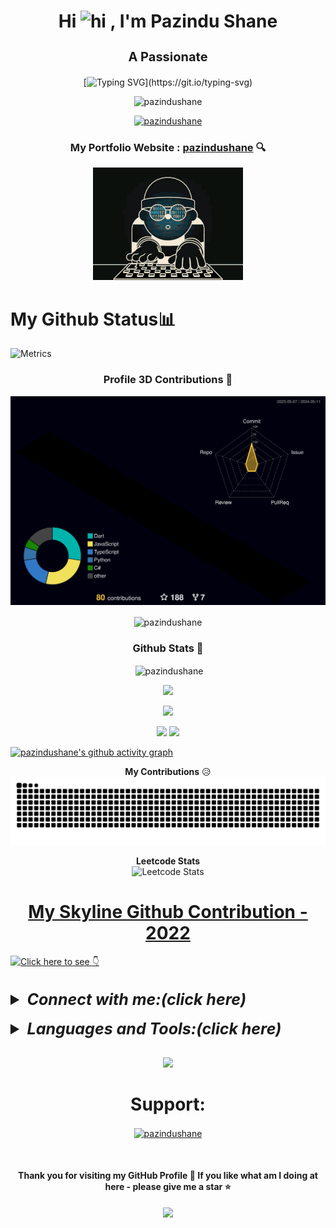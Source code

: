 <h1 align="center">Hi <img src="https://user-images.githubusercontent.com/1303154/88677602-1635ba80-d120-11ea-84d8-d263ba5fc3c0.gif" width="40px" height="40px" alt="hi">
, I'm Pazindu Shane</h1>
<h3 align="center" style="font-size: 20px">
A Passionate
</h3>
<div align="center">

[![Typing SVG](https://readme-typing-svg.herokuapp.com?font=Nunito&size=25&duration=4000&color=1B78B2&background=EB00FF00&center=true&vCenter=true&width=250&lines=FullStack+Developer;UI%2FUX++Designer;)](https://git.io/typing-svg)

</div>


<p align="center"> <img src="https://komarev.com/ghpvc/?username=pazindushane&label=Profile%20views&color=0e75b6&style=flat" alt="pazindushane" /> </p>

<p align="center"> <a href="https://github.com/ryo-ma/github-profile-trophy"><img src="https://github-profile-trophy.vercel.app/?username=pazindushane&row=1&column=7" alt="pazindushane" /></a> </p>

<div align="center">

### My Portfolio Website : [pazindushane](https://pazindushane.github.io/) 🔍

</div>

<div align="center">

![image](https://github.com/pazindushane/pazindushane/blob/master/assets/ppimage.gif)
</div>

# My Github Status📊

![Metrics](https://metrics.lecoq.io/pazindushane)

<h3 align="center">
  Profile 3D Contributions 🔰
</h3>

![profile 3d](https://github.com/pazindushane/pazindushane/blob/master/profile-3d-contrib/profile-night-rainbow.svg)

</div>

<p align="center"><img align="center" src="https://github-readme-stats.vercel.app/api/top-langs?username=pazindushane&show_icons=true&locale=en&layout=compact" alt="pazindushane" /></p>


<h3 align="center">
Github Stats 🧐
</h3>
<p align="center">&nbsp;<img align="center" src="https://github-readme-stats.vercel.app/api?username=pazindushane&theme=chartreuse-dark&show_icons=true&locale=en" alt="pazindushane" /></p>


<p align="center"> <img src="https://github-readme-streak-stats.herokuapp.com?user=pazindushane&theme=ads-juicy-fresh&date_format=M%20j%5B%2C%20Y%5D"/> </p>
<p align="center"> <img src="https://github-profile-summary-cards.vercel.app/api/cards/profile-details?username=pazindushane&theme=github_dark"/> </p>

<div align="center">
<img src="https://github-profile-summary-cards.vercel.app/api/cards/stats?username=pazindushane&theme=github_dark"/>
<img src="https://github-profile-summary-cards.vercel.app/api/cards/productive-time?username=pazindushane&theme=github_dark"/>
</div>

<p align="center"> 

[![pazindushane's github activity graph](https://github-readme-activity-graph.vercel.app/graph?username=pazindushane&theme=gotham)](https://github.com/pazindushane/github-readme-activity-graph&theme=github)

</p>

<div align="center">

**My Contributions** 😥 <br>
![snake](https://github.com/pazindushane/pazindushane/blob/main/github-contribution-grid-snake-dark.svg)
</div>

<div align="center">
  
**Leetcode Stats** <br>
![Leetcode Stats](https://leetcard.jacoblin.cool/Pazindushane?ext=contest)
</div>

  
  <p align="center">
  <a href="https://skyline.github.com/pazindushane/2022" target="_blank">
    <h1 align="center"> My Skyline Github Contribution - 2022 </h1>
    
   ![Click here to see 👇](https://skyline.github.com/pazindushane/2023)
  </a>
  </p>
<br>

<details >
<summary style="font-size: 25px;font-weight: bold"><i >Connect with me:(click here)</i></summary>
<br>
<p style="text-align: center">
<a href="https://codesandbox.com/pazindu_shane_" target="blank"><img align="center" src="https://raw.githubusercontent.com/teamedwardforever/Readme-Generator/71f25dd8b98329b168142a6b782a107b75eab178/svg/Social/codesandbox.svg" alt="pazindu_shane_" height="30" width="40" /></a><a href="https://twitter.com/pazindu_shane_" target="blank"><img align="center" src="https://raw.githubusercontent.com/teamedwardforever/Readme-Generator/71f25dd8b98329b168142a6b782a107b75eab178/svg/Social/twitter.svg" alt="pazindu_shane_" height="30" width="40" /></a><a href="https://linkedin.com/in/pasindu-dilmin-weerasinghe-" target="blank"><img align="center" src="https://raw.githubusercontent.com/teamedwardforever/Readme-Generator/71f25dd8b98329b168142a6b782a107b75eab178/svg/Social/linked-in-alt.svg" alt="pasindu-dilmin-weerasinghe-" height="30" width="40" /></a><a href="https://fb.com/pazindu shane" target="blank"><img align="center" src="https://raw.githubusercontent.com/teamedwardforever/Readme-Generator/71f25dd8b98329b168142a6b782a107b75eab178/svg/Social/facebook.svg" alt="pazindu shane" height="30" width="40" /></a><a href="https://dribbble.com/pazindushane" target="blank"><img align="center" src="https://raw.githubusercontent.com/teamedwardforever/Readme-Generator/71f25dd8b98329b168142a6b782a107b75eab178/svg/Social/dribbble.svg" alt="pazindushane" height="30" width="40" /></a><a href="https://www.hackerrank.com/shanepazindu7399" target="blank"><img align="center" src="https://raw.githubusercontent.com/teamedwardforever/Readme-Generator/71f25dd8b98329b168142a6b782a107b75eab178/svg/Social/hackerrank.svg" alt="shanepazindu7399" height="30" width="40" /></a><a href="https://www.youtube.com/c/UCzgCZuLvlHMXET3cLI4SJSw" target="blank"><img align="center" src="https://raw.githubusercontent.com/teamedwardforever/Readme-Generator/71f25dd8b98329b168142a6b782a107b75eab178/svg/Social/youtube.svg" alt="UCzgCZuLvlHMXET3cLI4SJSw" height="30" width="40" /></a><a href="https://www.leetcode.com/shanepazindu7399" target="blank"><img align="center" src="https://raw.githubusercontent.com/teamedwardforever/Readme-Generator/71f25dd8b98329b168142a6b782a107b75eab178/svg/Social/leet-code.svg" alt="shanepazindu7399" height="30" width="40" /></a><a href="https://www.hackerearth.com/@shanepazindu7399" target="blank"><img align="center" src="https://raw.githubusercontent.com/teamedwardforever/Readme-Generator/71f25dd8b98329b168142a6b782a107b75eab178/svg/Social/hackerearth.svg" alt="@shanepazindu7399" height="30" width="40" /></a><a href="https://discord.gg/T6D3cmse" target="blank"><img align="center" src="https://raw.githubusercontent.com/teamedwardforever/Readme-Generator/71f25dd8b98329b168142a6b782a107b75eab178/svg/Social/discord.svg" alt="T6D3cmse" height="30" width="40" /></a><a href="https://codepen.io/pazindu_shane" target="blank"><img align="center" src="https://raw.githubusercontent.com/teamedwardforever/Readme-Generator/71f25dd8b98329b168142a6b782a107b75eab178/svg/Social/codepen.svg" alt="pazindu_shane" height="30" width="40" /></a><a href="https://stackoverflow.com/users/pazindu-shane" target="blank"><img align="center" src="https://raw.githubusercontent.com/teamedwardforever/Readme-Generator/71f25dd8b98329b168142a6b782a107b75eab178/svg/Social/stack-overflow.svg" alt="pazindu-shane" height="30" width="40" /></a><a href="https://kaggle.com/pazindushane" target="blank"><img align="center" src="https://raw.githubusercontent.com/teamedwardforever/Readme-Generator/71f25dd8b98329b168142a6b782a107b75eab178/svg/Social/kaggle.svg" alt="pazindushane" height="30" width="40" /></a><a href="https://instagram.com/pazindu_shane__" target="blank"><img align="center" src="https://raw.githubusercontent.com/teamedwardforever/Readme-Generator/71f25dd8b98329b168142a6b782a107b75eab178/svg/Social/instagram.svg" alt="pazindu_shane__" height="30" width="40" /></a><a href="https://www.behance.net/pasindudilmin" target="blank"><img align="center" src="https://raw.githubusercontent.com/teamedwardforever/Readme-Generator/71f25dd8b98329b168142a6b782a107b75eab178/svg/Social/behance.svg" alt="pasindudilmin" height="30" width="40" /></a><a href="https://medium.com/@shanepazindu7399" target="blank"><img align="center" src="https://raw.githubusercontent.com/teamedwardforever/Readme-Generator/71f25dd8b98329b168142a6b782a107b75eab178/svg/Social/medium.svg" alt="@shanepazindu7399" height="30" width="40" /></a><a href="https://codeforces.com/profile/pazindu_shane_" target="blank"><img align="center" src="https://raw.githubusercontent.com/teamedwardforever/Readme-Generator/71f25dd8b98329b168142a6b782a107b75eab178/svg/Social/codeforces.svg" alt="pazindu_shane_" height="30" width="40" /></a><a href="https://auth.geeksforgeeks.org/user/shanepazindu7399" target="blank"><img align="center" src="https://raw.githubusercontent.com/teamedwardforever/Readme-Generator/71f25dd8b98329b168142a6b782a107b75eab178/svg/Social/geeks-for-geeks.svg" alt="shanepazindu7399" height="30" width="40" /></a><a href="https://www.topcoder.com/members/pasindudilmin" target="blank"><img align="center" src="https://raw.githubusercontent.com/teamedwardforever/Readme-Generator/71f25dd8b98329b168142a6b782a107b75eab178/svg/Social/topcoder.svg" alt="pasindudilmin" height="30" width="40" /></a><a href="/https://rss.com/podcasts/pazindushane/" target="blank"><img align="center" src="https://raw.githubusercontent.com/teamedwardforever/Readme-Generator/71f25dd8b98329b168142a6b782a107b75eab178/svg/Social/rss.svg" alt="https://rss.com/podcasts/pazindushane/" height="30" width="40" /></a><a href="https://dev.to/pazindu_shane_" target="blank"><img align="center" src="https://raw.githubusercontent.com/teamedwardforever/Readme-Generator/71f25dd8b98329b168142a6b782a107b75eab178/svg/Social/devto.svg" alt="pazindu_shane_" height="30" width="40" /></a><a href="https://www.codechef.com/users/pazindushane" target="blank"><img align="center" src="https://raw.githubusercontent.com/teamedwardforever/Readme-Generator/71f25dd8b98329b168142a6b782a107b75eab178/svg/Social/codechef.svg" alt="pazindushane" height="30" width="40" /></a>
</p>
</details>
<br>
<details >
<summary style="font-size: 25px;font-weight: bold"><i >Languages and Tools:(click here)</i></summary>
<br>
<p style="text-align: center">
<a href="https://developer.android.com" target="_blank"> <img src="https://raw.githubusercontent.com/devicons/devicon/master/icons/android/android-original-wordmark.svg" alt="android" width="40" height="40"/> </a> <a href="https://developer.android.com" target="_blank"> <img src="https://cdn.jsdelivr.net/gh/devicons/devicon/icons/androidstudio/androidstudio-original.svg" alt="android" width="40" height="40"/> </a> <a href="https://gradle.org/" target="_blank"> <img src="https://cdn.jsdelivr.net/gh/devicons/devicon/icons/gradle/gradle-plain.svg" alt="gradle" width="40" height="40"/> </a> <a href="https://angular.io" target="_blank"> <img src="https://raw.githubusercontent.com/devicons/devicon/master/icons/angularjs/angularjs-original-wordmark.svg" alt="angularjs" width="40" height="40"/> </a> <a href="https://angular.io" target="_blank"> <img src="https://cdn.jsdelivr.net/gh/devicons/devicon/icons/angularjs/angularjs-original.svg" alt="angularjs" width="40" height="40"/> </a> <a href="https://getbootstrap.com" target="_blank"> <img src="https://raw.githubusercontent.com/devicons/devicon/master/icons/bootstrap/bootstrap-plain-wordmark.svg" alt="bootstrap" width="40" height="40"/> </a>  <a href="https://www.w3schools.com/css/" target="_blank"> <img src="https://raw.githubusercontent.com/devicons/devicon/master/icons/css3/css3-original-wordmark.svg" alt="css3" width="40" height="40"/> </a>  <a href="https://expressjs.com" target="_blank"> <img src="https://raw.githubusercontent.com/devicons/devicon/master/icons/express/express-original-wordmark.svg" alt="express" width="40" height="40"/> </a> <a href="https://www.figma.com/" target="_blank"> <img src="https://www.vectorlogo.zone/logos/figma/figma-icon.svg" alt="figma" width="40" height="40"/> </a> <a href="https://firebase.google.com/" target="_blank"> <img src="https://www.vectorlogo.zone/logos/firebase/firebase-icon.svg" alt="firebase" width="40" height="40"/> </a> <a href="https://flutter.dev" target="_blank"> <img src="https://www.vectorlogo.zone/logos/flutterio/flutterio-icon.svg" alt="flutter" width="40" height="40"/> </a> <a href="https://git-scm.com/" target="_blank"> <img src="https://www.vectorlogo.zone/logos/git-scm/git-scm-icon.svg" alt="git" width="40" height="40"/> </a> <a href="https://www.w3.org/html/" target="_blank"> <img src="https://raw.githubusercontent.com/devicons/devicon/master/icons/html5/html5-original-wordmark.svg" alt="html5" width="40" height="40"/> </a> <a href="https://www.adobe.com/in/products/illustrator.html" target="_blank"> <img src="https://www.vectorlogo.zone/logos/adobe_illustrator/adobe_illustrator-icon.svg" alt="illustrator" width="40" height="40"/> </a> <a href="https://www.java.com" target="_blank"> <img src="https://raw.githubusercontent.com/devicons/devicon/master/icons/java/java-original.svg" alt="java" width="40" height="40"/> </a> <a href="https://developer.mozilla.org/en-US/docs/Web/JavaScript" target="_blank"> <img src="https://raw.githubusercontent.com/devicons/devicon/master/icons/javascript/javascript-original.svg" alt="javascript" width="40" height="40"/> </a>  <a href="https://jquery.com/" target="_blank"> <img src="https://cdn.jsdelivr.net/gh/devicons/devicon/icons/jquery/jquery-original-wordmark.svg" alt="mongodb" width="40" height="40"/> </a>  <a href="https://www.mongodb.com/" target="_blank"> <img src="https://raw.githubusercontent.com/devicons/devicon/master/icons/mongodb/mongodb-original-wordmark.svg" alt="mongodb" width="40" height="40"/> </a> <a href="https://www.mysql.com/" target="_blank"> <img src="https://raw.githubusercontent.com/devicons/devicon/master/icons/mysql/mysql-original-wordmark.svg" alt="mysql" width="40" height="40"/> </a> <a href="https://nodejs.org" target="_blank"> <img src="https://raw.githubusercontent.com/devicons/devicon/master/icons/nodejs/nodejs-original-wordmark.svg" alt="nodejs" width="40" height="40"/> </a> <a href="https://www.npmjs.com/" target="_blank"> <img src="https://cdn.jsdelivr.net/gh/devicons/devicon/icons/npm/npm-original-wordmark.svg" alt="nodejs" width="40" height="40"/> </a> <a href="https://www.photoshop.com/en" target="_blank"> <img src="https://raw.githubusercontent.com/devicons/devicon/master/icons/photoshop/photoshop-line.svg" alt="photoshop" width="40" height="40"/> </a>  <a href="https://www.postgresql.org" target="_blank"> <img src="https://raw.githubusercontent.com/devicons/devicon/master/icons/postgresql/postgresql-original-wordmark.svg" alt="postgresql" width="40" height="40"/> </a> <a href="https://postman.com" target="_blank"> <img src="https://www.vectorlogo.zone/logos/getpostman/getpostman-icon.svg" alt="postman" width="40" height="40"/> </a> <a href="https://reactjs.org/" target="_blank"> <img src="https://raw.githubusercontent.com/devicons/devicon/master/icons/react/react-original-wordmark.svg" alt="react" width="40" height="40"/> </a> <a href="https://reactnative.dev/" target="_blank"> <img src="https://reactnative.dev/img/header_logo.svg" alt="reactnative" width="40" height="40"/> </a>  
<a href="https://sass-lang.com" target="_blank"> <img src="https://raw.githubusercontent.com/devicons/devicon/master/icons/sass/sass-original.svg" alt="sass" width="40" height="40"/> </a> <a href="https://spring.io/" target="_blank"> <img src="https://www.vectorlogo.zone/logos/springio/springio-icon.svg" alt="spring" width="40" height="40"/> </a> 
<a href="https://www.typescriptlang.org/" target="_blank"> <img src="https://raw.githubusercontent.com/devicons/devicon/master/icons/typescript/typescript-original.svg" alt="typescript" width="40" height="40"/> </a> <a href="https://www.adobe.com/products/xd.html" target="_blank"> <img src="https://cdn.worldvectorlogo.com/logos/adobe-xd.svg" alt="xd" width="40" height="40"/> </a>  <a href="https://www.jetbrains.com/" target="_blank"> <img src="https://cdn.jsdelivr.net/gh/devicons/devicon/icons/jetbrains/jetbrains-original.svg" alt="jetbrains" width="40" height="40"/> </a>  <a href="https://www.php.net/" target="_blank"> <img src="https://cdn.jsdelivr.net/gh/devicons/devicon/icons/php/php-original.svg" alt="jetbrains" width="40" height="40"/> </a>  <a href="https://www.python.org/" target="_blank"> <img src="https://cdn.jsdelivr.net/gh/devicons/devicon/icons/python/python-original-wordmark.svg" alt="jetbrains" width="40" height="40"/> </a>  <a href="https://tailwindcss.com/" target="_blank"> <img src="https://cdn.jsdelivr.net/gh/devicons/devicon/icons/tailwindcss/tailwindcss-plain.svg" alt="jetbrains" width="40" height="40"/> </a> <a href="https://tomcat.apache.org/" target="_blank"> <img src="https://cdn.jsdelivr.net/gh/devicons/devicon/icons/tomcat/tomcat-original.svg" alt="jetbrains" width="40" height="40"/> </a> <a href="https://code.visualstudio.com/" target="_blank"> <img src="https://cdn.jsdelivr.net/gh/devicons/devicon/icons/vscode/vscode-original.svg" alt="jetbrains" width="40" height="40"/> </a> <a href="https://www.jetbrains.com/webstorm/" target="_blank"> <img src="https://cdn.jsdelivr.net/gh/devicons/devicon/icons/webstorm/webstorm-original.svg" alt="jetbrains" width="40" height="40"/> </a> <a href="https://wordpress.com/" target="_blank"> <img src="https://cdn.jsdelivr.net/gh/devicons/devicon/icons/wordpress/wordpress-original.svg" alt="jetbrains" width="40" height="40"/> </a>
</p>
</details>

<br>
<p align="center">
<a href="https://profile.codersrank.io/user/pazindushane"><img width="494px" src="https://cr-ss-service.azurewebsites.net/api/ScreenShot?widget=summary&username=pazindushane&layout=horizontal&badges=3&show-avatar=true&min-width=494px&branding=false&style=--bg-color:%23fff;--border:1px%20solid%23e4e2e2;--border-radius:4px;--header-padding:20px;--header-bg-color:%232f80ed;--name-font-size:18px;--name-font-weight:bold;--rank-font-size:14px;--preloader-color:%232f80ed;--badges-padding:20px;--badge-box-shadow:none;--badge-border:1px%20solid%23e4e2e2;--badge-rank-font-size:12px;--badge-location-font-size:12px;--badge-padding:10px;--badge-margin:10px;--badge-icon-size:16px;--badge-technology-font-size:14px;--badge-technology-font-weight:normal)" /></a>
</p>

<h1 align="center">Support:</h1>

<p align="center"><a href="https://www.buymeacoffee.com/pazindushane"> <img align="center" src="https://cdn.buymeacoffee.com/buttons/v2/default-yellow.png" height="50" width="210" alt="pazindushane" /></a></p>

<br>

<h4 align="center">
Thank you for visiting my GitHub Profile 🤝
If you like what am I doing at here - please give me a star ⭐ 

</h4>

<p align="center">
  <img src="https://capsule-render.vercel.app/api?type=waving&color=gradient&height=80&section=footer"/>
</p>
